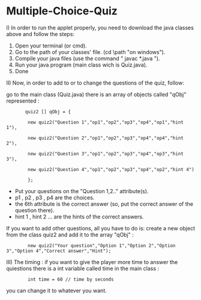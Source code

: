 # Multiple-Choice-Quiz

I) In order to run the applet properly, you need to download the java classes above and follow the steps:

1) Open your terminal (or cmd).
2) Go to the path of your classes' file. (cd \path "on windows").
3) Compile your java files (use the command " javac *.java ").
4) Run your java program (main class wich is Quiz.java).
5) Done

II) Now, in order to add to or to change the questions of the quiz, follow:

go to the main class (Quiz.java) there is an array of objects called "qObj" represented :

           quiz2 [] qObj = {

            new quiz2("Question 1","op1","op2","op3","op4","op1","hint 1"),
            
            new quiz2("Question 2","op1","op2","op3","op4","op4","hint 2"),
            
            new quiz2("Question 3","op1","op2","op3","op4","op3","hint 3"),
            
            new quiz2("Question 4","op1","op2","op3","op4","op2","hint 4")
            
            };

- Put your questions on the "Question 1,2.." attribute(s).
- p1 , p2 , p3 , p4 are the choices.
- the 6th attribute is the correct answer (so, put the correct answer of the question there).
- hint 1 , hint 2 ... are the hints of the correct answers.

If you want to add other questions, all you have to do is: create a new object from the class quiz2 and add it to the array "qObj" :
       
            new quiz2("Your question","Option 1","Option 2","Option 3","Option 4","Correct answer","Hint"); 

III) The timing : if you want to give the player more time to answer the quiestions there is a int variable called time in the main class :
            
            int time = 60 // time by seconds
            
you can change it to whatever you want.
